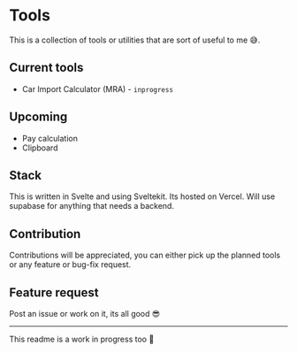 # Tools

This is a collection of tools or utilities that are sort of useful to me 😅. 

## Current tools
- Car Import Calculator (MRA) - `inprogress`

## Upcoming
- Pay calculation
- Clipboard

## Stack
This is written in Svelte and using Sveltekit. Its hosted on Vercel.
Will use supabase for anything that needs a backend.

## Contribution
Contributions will be appreciated, you can either pick up the planned tools or any feature or bug-fix request.

## Feature request
Post an issue or work on it, its all good 😎

------
This readme is a work in progress too 🙂
